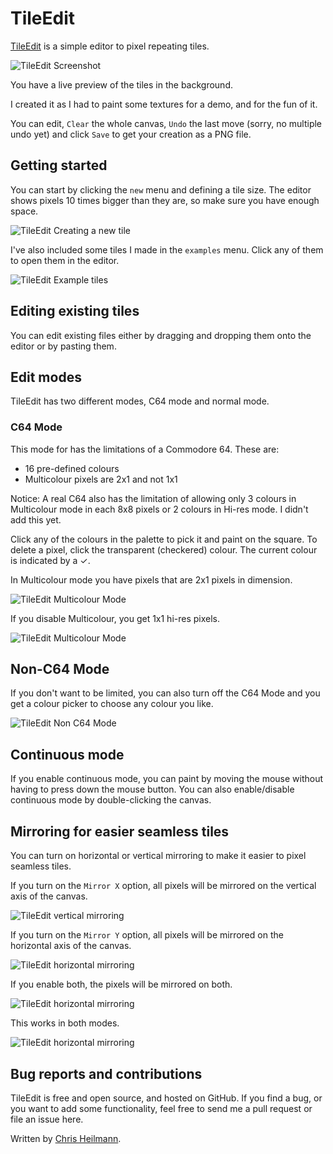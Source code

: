 # TileEdit

[TileEdit](https://codepo8.github.io/TileEdit/) is a simple editor to pixel repeating tiles.

![TileEdit Screenshot](./screenshots/c64-multicolour-mode.png)

You have a live preview of the tiles in the background.

I created it as I had to paint some textures for a demo, and for the fun of it. 

You can edit, `Clear` the whole canvas, `Undo` the last move (sorry, no multiple undo yet) and click `Save` to get your creation as a PNG file.

## Getting started 

You can start by clicking the `new` menu and defining a tile size. The editor shows pixels 10 times bigger than they are, so make sure you have enough space. 

![TileEdit Creating a new tile](./screenshots/new-tile.png)

I've also included some tiles I made in the `examples` menu. Click any of them to open them in the editor. 

![TileEdit Example tiles](./screenshots/examples.png)

## Editing existing tiles

You can edit existing files either by dragging and dropping them onto the editor or by pasting them.

## Edit modes 

TileEdit has two different modes, C64 mode and normal mode. 

### C64 Mode

This mode for has the limitations of a Commodore 64. These are:

* 16 pre-defined colours
* Multicolour pixels are 2x1 and not 1x1 

Notice: A real C64 also has the limitation of allowing only 3 colours in Multicolour mode in each 8x8 pixels or 2 colours in Hi-res mode. I didn't add this yet.

Click any of the colours in the palette to pick it and paint on the square. To delete a pixel, click the transparent (checkered) colour. The current colour is indicated by a ✓. 

In Multicolour mode you have pixels that are 2x1 pixels in dimension. 

![TileEdit Multicolour Mode](./screenshots/c64-multicolour-mode.png)

If you disable Multicolour, you get 1x1 hi-res pixels. 

![TileEdit Multicolour Mode](./screenshots/c64-hires.png)

## Non-C64 Mode

If you don't want to be limited, you can also turn off the C64 Mode and you get a colour picker to choose any colour you like. 

![TileEdit Non C64 Mode](./screenshots/non-c64-colour-picker.png)

## Continuous mode 

If you enable continuous mode, you can paint by moving the mouse without having to press down the mouse button. You can also enable/disable continuous mode by double-clicking the canvas.

## Mirroring for easier seamless tiles

You can turn on horizontal or vertical mirroring to make it easier to pixel seamless tiles.

If you turn on the `Mirror X` option, all pixels will be mirrored on the vertical axis of the canvas.

![TileEdit vertical mirroring](./screenshots/mirror-x.png)

If you turn on the `Mirror Y` option, all pixels will be mirrored on the horizontal axis of the canvas.

![TileEdit horizontal mirroring](./screenshots/mirror-y.png)

If you enable both, the pixels will be mirrored on both. 

![TileEdit horizontal mirroring](./screenshots/mirror-x-and-y.png)

This works in both modes. 

![TileEdit horizontal mirroring](./screenshots/all.png)

## Bug reports and contributions

TileEdit is free and open source, and hosted on GitHub. If you find a bug, or you want to add some functionality, feel free to send me a pull request or file an issue here. 

Written by [Chris Heilmann](https://christianheilmann.com).